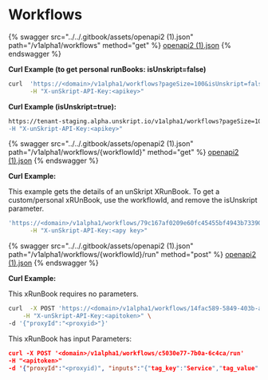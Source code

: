 # Workflows

{% swagger src="../../.gitbook/assets/openapi2 (1).json" path="/v1alpha1/workflows" method="get" %}
[openapi2 (1).json](<../../.gitbook/assets/openapi2 (1).json>)
{% endswagger %}

**Curl Example (to get personal runBooks: isUnskript=false)**

```bash
curl  'https://<domain>/v1alpha1/workflows?pageSize=100&isUnskript=false' \
      -H "X-unSkript-API-Key:<apikey>" 

```

**Curl Example (isUnskript=true):**

```bash
https://tenant-staging.alpha.unskript.io/v1alpha1/workflows?pageSize=100&isUnskript=true' \
-H "X-unSkript-API-Key:<apikey>"

```

{% swagger src="../../.gitbook/assets/openapi2 (1).json" path="/v1alpha1/workflows/{workflowId}" method="get" %}
[openapi2 (1).json](<../../.gitbook/assets/openapi2 (1).json>)
{% endswagger %}

**Curl Example:**

This example gets the details of an unSkript XRunBook.  To get a custom/personal xRUnBook, use the workflowId, and remove  the isUnskript parameter.

```bash
'https://<domain>/v1alpha1/workflows/79c167af0209e60fc45455bf4943b733904d4ab8654028d8434d193d1bf8c16c?isUnskript=true' \
      -H "X-unSkript-API-Key:<apy key>" 
```

{% swagger src="../../.gitbook/assets/openapi2 (1).json" path="/v1alpha1/workflows/{workflowId}/run" method="post" %}
[openapi2 (1).json](<../../.gitbook/assets/openapi2 (1).json>)
{% endswagger %}

**Curl Example:**

This xRunBook requires no parameters.

```bash
curl  -X POST 'https://<domain>/v1alpha1/workflows/14fac589-5849-403b-afcf-ed8079099500/run' \
	-H "X-unSkript-API-Key:<apitoken>" \
-d '{"proxyId":"<proxyid>"}'
```

This xRunBook has input Parameters:

```json
curl -X POST '<domain>/v1alpha1/workflows/c5030e77-7b0a-6c4ca/run'
-H "<apitoken>"
-d '{"proxyId":"<proxyid)", "inputs":"{"tag_key":"Service","tag_value":"MongoDB", "user_name":"test123"}"}'
```
